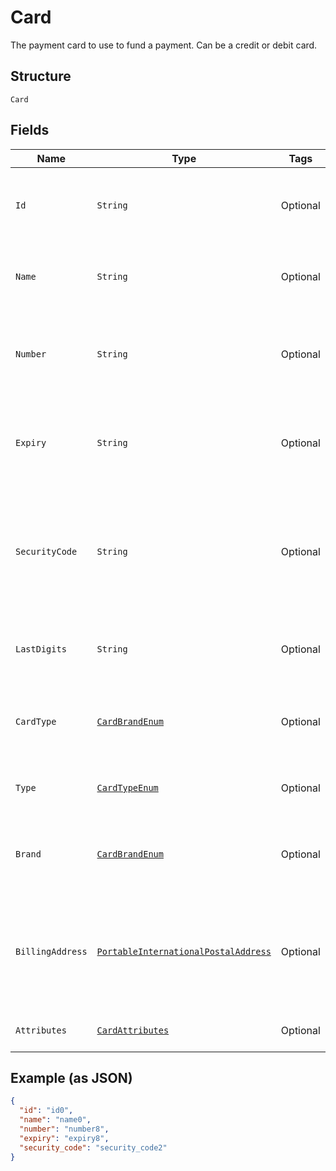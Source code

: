 
# Card

The payment card to use to fund a payment. Can be a credit or debit card.

## Structure

`Card`

## Fields

| Name | Type | Tags | Description | Getter | Setter |
|  --- | --- | --- | --- | --- | --- |
| `Id` | `String` | Optional | The PayPal-generated ID for the card.<br>**Constraints**: *Minimum Length*: `1`, *Maximum Length*: `256`, *Pattern*: `^[A-Za-z0-9-_.+=]+$` | String getId() | setId(String id) |
| `Name` | `String` | Optional | The card holder's name as it appears on the card.<br>**Constraints**: *Minimum Length*: `1`, *Maximum Length*: `300`, *Pattern*: `^.{1,300}$` | String getName() | setName(String name) |
| `Number` | `String` | Optional | The primary account number (PAN) for the payment card.<br>**Constraints**: *Minimum Length*: `13`, *Maximum Length*: `19`, *Pattern*: `^[0-9]{13,19}$` | String getNumber() | setNumber(String number) |
| `Expiry` | `String` | Optional | The card expiration year and month, in [Internet date format](https://tools.ietf.org/html/rfc3339#section-5.6).<br>**Constraints**: *Minimum Length*: `7`, *Maximum Length*: `7`, *Pattern*: `^[0-9]{4}-(0[1-9]\|1[0-2])$` | String getExpiry() | setExpiry(String expiry) |
| `SecurityCode` | `String` | Optional | The three- or four-digit security code of the card. Also known as the CVV, CVC, CVN, CVE, or CID. This parameter cannot be present in the request when `payment_initiator=MERCHANT`.<br>**Constraints**: *Minimum Length*: `3`, *Maximum Length*: `4`, *Pattern*: `^[0-9]{3,4}$` | String getSecurityCode() | setSecurityCode(String securityCode) |
| `LastDigits` | `String` | Optional | The last digits of the payment card.<br>**Constraints**: *Minimum Length*: `2`, *Maximum Length*: `4`, *Pattern*: `^[0-9]{2,4}$` | String getLastDigits() | setLastDigits(String lastDigits) |
| `CardType` | [`CardBrandEnum`](../../doc/models/card-brand-enum.md) | Optional | The card brand or network. Typically used in the response.<br>**Constraints**: *Minimum Length*: `1`, *Maximum Length*: `255`, *Pattern*: `^[A-Z_]+$` | CardBrandEnum getCardType() | setCardType(CardBrandEnum cardType) |
| `Type` | [`CardTypeEnum`](../../doc/models/card-type-enum.md) | Optional | The payment card type.<br>**Constraints**: *Minimum Length*: `1`, *Maximum Length*: `255`, *Pattern*: `^[A-Z_]+$` | CardTypeEnum getType() | setType(CardTypeEnum type) |
| `Brand` | [`CardBrandEnum`](../../doc/models/card-brand-enum.md) | Optional | The card brand or network. Typically used in the response.<br>**Constraints**: *Minimum Length*: `1`, *Maximum Length*: `255`, *Pattern*: `^[A-Z_]+$` | CardBrandEnum getBrand() | setBrand(CardBrandEnum brand) |
| `BillingAddress` | [`PortableInternationalPostalAddress`](../../doc/models/portable-international-postal-address.md) | Optional | The address of the payer. Supports only the `address_line_1`, `address_line_2`, `admin_area_1`, `admin_area_2`, `postal_code`, and `country_code` properties. Also referred to as the billing address of the customer. | PortableInternationalPostalAddress getBillingAddress() | setBillingAddress(PortableInternationalPostalAddress billingAddress) |
| `Attributes` | [`CardAttributes`](../../doc/models/card-attributes.md) | Optional | Additional attributes associated with the use of this card. | CardAttributes getAttributes() | setAttributes(CardAttributes attributes) |

## Example (as JSON)

```json
{
  "id": "id0",
  "name": "name0",
  "number": "number8",
  "expiry": "expiry8",
  "security_code": "security_code2"
}
```

